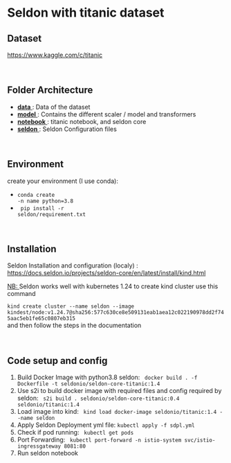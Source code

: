 # Seldon with titanic dataset 

## Dataset


https://www.kaggle.com/c/titanic


<br>

## Folder Architecture
<ul>
    
<li> <ins> <strong>data</strong> </ins> :  Data of the dataset </li>

<li> <ins> <strong>model</strong> </ins> :  Contains the different scaler / model and 
    transformers </li>

<li> <ins> <strong>notebook</strong> </ins> : titanic notebook, and seldon core  </li>

<li> <ins> <strong>seldon</strong> </ins> :  Seldon Configuration files</li>
</ul>
</br>

## Environment

create your environment (I use conda): 
    <ul>
        <li> <code>conda create -n  name python=3.8 </code></li>
        <li> <code> pip install -r seldon/requirement.txt</code></li>
    </ul>
</br>
## Installation

Seldon Installation and configuration (localy) : https://docs.seldon.io/projects/seldon-core/en/latest/install/kind.html

<ins> NB: </ins> Seldon works well with kubernetes 1.24 to create kind cluster use this command 
<code>  
kind create cluster --name seldon --image kindest/node:v1.24.7@sha256:577c630ce8e509131eab1aea12c022190978dd2f745aac5eb1fe65c0807eb315
</code>
and then follow the steps in the documentation

</br>

## Code setup and config
<ol>
<li> Build Docker Image with python3.8 seldon: <code> docker build . -f Dockerfile -t seldonio/seldon-core-titanic:1.4</code>
<li> Use s2i to build docker image with required files and config required by seldon: <code> s2i build . seldonio/seldon-core-titanic:0.4  seldonio/titanic:1.4 </code>
<li> Load image into kind: <code> kind load docker-image seldonio/titanic:1.4 --name seldon </code></li>
<li> Apply Seldon Deployment yml file: <code>kubectl apply -f sdpl.yml</code></li>
<li> Check if pod running: <code> kubectl get pods</code></li>
<li> Port Forwarding: <code> kubectl port-forward -n istio-system svc/istio-ingressgateway 8081:80 </code>
<li> Run seldon notebook
</ol>
